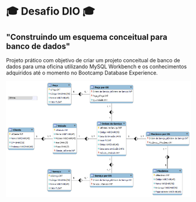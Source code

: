 # 🎓 Desafio DIO 🎓

## "Construindo um esquema conceitual para banco de dados"

Projeto prático com objetivo de criar um projeto conceitual de banco de dados para uma oficina utilizando MySQL Workbench e os conhecimentos adquiridos até o momento no Bootcamp Database Experience.

![Project Preview](oficina.png "Project Preview")
